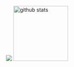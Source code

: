 <p> 
  <img src="https://github-readme-stats.vercel.app/api/top-langs/?username=OotaShikou&show_icons=true&theme=onedark" />
  <img alt="github stats" height="150px" src="https://github-readme-stats.vercel.app/api?username=OotaShikou&theme=onedark&show_icons=ture" />
</p>
